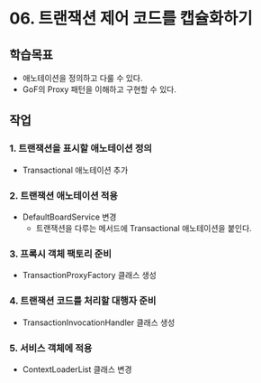 # 06. 트랜잭션 제어 코드를 캡슐화하기

## 학습목표

- 애노테이션을 정의하고 다룰 수 있다.
- GoF의 Proxy 패턴을 이해하고 구현할 수 있다.

## 작업

### 1. 트랜잭션을 표시할 애노테이션 정의

- Transactional 애노테이션 추가

### 2. 트랜잭션 애노테이션 적용

- DefaultBoardService 변경
  - 트랜잭션을 다루는 메서드에 Transactional 애노테이션을 붙인다.

### 3. 프록시 객체 팩토리 준비

- TransactionProxyFactory 클래스 생성

### 4. 트랜잭션 코드를 처리할 대행자 준비

- TransactionInvocationHandler 클래스 생성

### 5. 서비스 객체에 적용

- ContextLoaderList 클래스 변경
